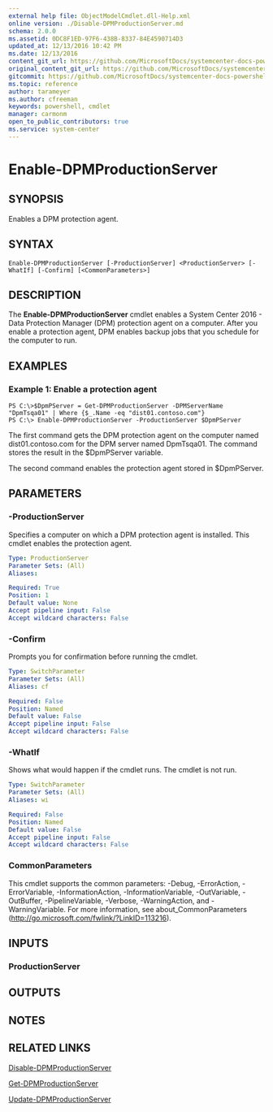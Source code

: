 ```yaml
---
external help file: ObjectModelCmdlet.dll-Help.xml
online version: ./Disable-DPMProductionServer.md
schema: 2.0.0
ms.assetid: 0DC8F1ED-97F6-438B-8337-84E4590714D3
updated_at: 12/13/2016 10:42 PM
ms.date: 12/13/2016
content_git_url: https://github.com/MicrosoftDocs/systemcenter-docs-powershell/blob/master/systemcenter-cmdlets/DataProtectionManager/v1/Enable-DPMProductionServer.md
original_content_git_url: https://github.com/MicrosoftDocs/systemcenter-docs-powershell/blob/master/systemcenter-cmdlets/DataProtectionManager/v1/Enable-DPMProductionServer.md
gitcommit: https://github.com/MicrosoftDocs/systemcenter-docs-powershell/blob/ea9507ac2178040476af5407227db8cb97701ea9/systemcenter-cmdlets/DataProtectionManager/v1/Enable-DPMProductionServer.md
ms.topic: reference
author: tarameyer
ms.author: cfreeman
keywords: powershell, cmdlet
manager: carmonm
open_to_public_contributors: true
ms.service: system-center
---
```


# Enable-DPMProductionServer

## SYNOPSIS
Enables a DPM protection agent.

## SYNTAX

```
Enable-DPMProductionServer [-ProductionServer] <ProductionServer> [-WhatIf] [-Confirm] [<CommonParameters>]
```

## DESCRIPTION
The **Enable-DPMProductionServer** cmdlet enables a System Center 2016 - Data Protection Manager (DPM) protection agent on a computer.
After you enable a protection agent, DPM enables backup jobs that you schedule for the computer to run.

## EXAMPLES

### Example 1: Enable a protection agent
```
PS C:\>$DpmPServer = Get-DPMProductionServer -DPMServerName "DpmTsqa01" | Where {$_.Name -eq "dist01.contoso.com"}
PS C:\> Enable-DPMProductionServer -ProductionServer $DpmPServer
```

The first command gets the DPM protection agent on the computer named dist01.contoso.com for the DPM server named DpmTsqa01.
The command stores the result in the $DpmPServer variable.

The second command enables the protection agent stored in $DpmPServer.

## PARAMETERS

### -ProductionServer
Specifies a computer on which a DPM protection agent is installed.
This cmdlet enables the protection agent.

```yaml
Type: ProductionServer
Parameter Sets: (All)
Aliases: 

Required: True
Position: 1
Default value: None
Accept pipeline input: False
Accept wildcard characters: False
```

### -Confirm
Prompts you for confirmation before running the cmdlet.

```yaml
Type: SwitchParameter
Parameter Sets: (All)
Aliases: cf

Required: False
Position: Named
Default value: False
Accept pipeline input: False
Accept wildcard characters: False
```

### -WhatIf
Shows what would happen if the cmdlet runs.
The cmdlet is not run.

```yaml
Type: SwitchParameter
Parameter Sets: (All)
Aliases: wi

Required: False
Position: Named
Default value: False
Accept pipeline input: False
Accept wildcard characters: False
```

### CommonParameters
This cmdlet supports the common parameters: -Debug, -ErrorAction, -ErrorVariable, -InformationAction, -InformationVariable, -OutVariable, -OutBuffer, -PipelineVariable, -Verbose, -WarningAction, and -WarningVariable. For more information, see about_CommonParameters (http://go.microsoft.com/fwlink/?LinkID=113216).

## INPUTS

### ProductionServer

## OUTPUTS

## NOTES

## RELATED LINKS

[Disable-DPMProductionServer](xref:DataProtectionManager/v1/Disable-DPMProductionServer.md)

[Get-DPMProductionServer](xref:DataProtectionManager/v1/Get-DPMProductionServer.md)

[Update-DPMProductionServer](xref:DataProtectionManager/v1/Update-DPMProductionServer.md)

